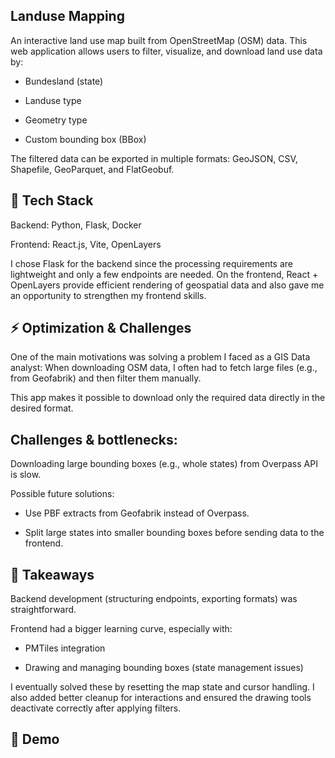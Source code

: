 Landuse Mapping
------------------------------------------------------------------------------------------------------------
An interactive land use map built from OpenStreetMap (OSM) data.
This web application allows users to filter, visualize, and download land use data by:

* Bundesland (state)

* Landuse type

* Geometry type

* Custom bounding box (BBox)

The filtered data can be exported in multiple formats: GeoJSON, CSV, Shapefile, GeoParquet, and FlatGeobuf.

🚀 Tech Stack
---------------------------------------------------------------------------------------------------------------------------------
Backend: Python, Flask, Docker

Frontend: React.js, Vite, OpenLayers

I chose Flask for the backend since the processing requirements are lightweight and only a few endpoints are needed.
On the frontend, React + OpenLayers provide efficient rendering of geospatial data and also gave me an opportunity to strengthen my frontend skills.

⚡ Optimization & Challenges
-----------------------------------------------------------------------------------------------------------------------------------------------
One of the main motivations was solving a problem I faced as a GIS Data analyst:
When downloading OSM data, I often had to fetch large files (e.g., from Geofabrik) and then filter them manually.

This app makes it possible to download only the required data directly in the desired format.

Challenges & bottlenecks:
------------------------------------------------------------------------------------------------------------------------------------------------
Downloading large bounding boxes (e.g., whole states) from Overpass API is slow.

Possible future solutions:

* Use PBF extracts from Geofabrik instead of Overpass.

* Split large states into smaller bounding boxes before sending data to the frontend.

📝 Takeaways
--------------------------------------------------------------------------------------------------------------------------------------------
Backend development (structuring endpoints, exporting formats) was straightforward.

Frontend had a bigger learning curve, especially with:

* PMTiles integration

* Drawing and managing bounding boxes (state management issues)

I eventually solved these by resetting the map state and cursor handling. I also added better cleanup for interactions and ensured the drawing tools deactivate correctly after applying filters.

🎥 Demo
----------------------------------------------------------------------------------------------------------------------------------------------------------
